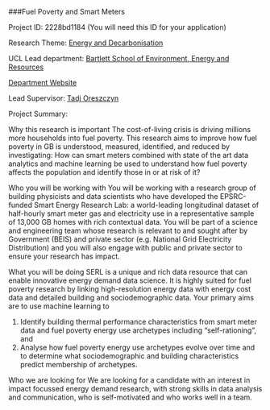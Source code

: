 ###Fuel Poverty and Smart Meters

Project ID: 2228bd1184
(You will need this ID for your application)

Research Theme: [Energy and Decarbonisation](../themes/energy-and-decarbonisation.md)

UCL Lead department: [Bartlett School of Environment, Energy and Resources](../departments/bartlett-school-of-environment-energy-and-resources.md)

[Department Website](https://www.ucl.ac.uk/bartlett/bartlett-school-environment-energy-and-resources)

Lead Supervisor: [Tadj Oreszczyn](https://iris.ucl.ac.uk/iris/browse/profile?upi=TORES56)

Project Summary:

Why this research is important
 The cost-of-living crisis is driving millions more households into fuel poverty. This research aims to improve how fuel poverty in GB is understood, measured, identified, and reduced by investigating: How can smart meters combined with state of the art data analytics and machine learning be used to understand how fuel poverty affects the population and identify those in or at risk of it?
 
 Who you will be working with
 You will be working with a research group of building physicists and data scientists who have developed the EPSRC-funded Smart Energy Research Lab: a world-leading longitudinal dataset of half-hourly smart meter gas and electricity use in a representative sample of 13,000 GB homes with rich contextual data. You will be part of a science and engineering team whose research is relevant to and sought after by Government (BEIS) and private sector (e.g. National Grid Electricity Distribution) and you will also engage with public and private sector to ensure your research has impact.
 
 What you will be doing
 SERL is a unique and rich data resource that can enable innovative energy demand data science. It is highly suited for fuel poverty research by linking high-resolution energy data with energy cost data and detailed building and sociodemographic data. Your primary aims are to use machine learning to
 1. Identify building thermal performance characteristics from smart meter data and fuel poverty energy use archetypes including “self-rationing”, and
 2. Analyse how fuel poverty energy use archetypes evolve over time and to determine what sociodemographic and building characteristics predict membership of archetypes.
 
 Who we are looking for
 We are looking for a candidate with an interest in impact focussed energy demand research, with strong skills in data analysis and communication, who is self-motivated and who works well in a team.